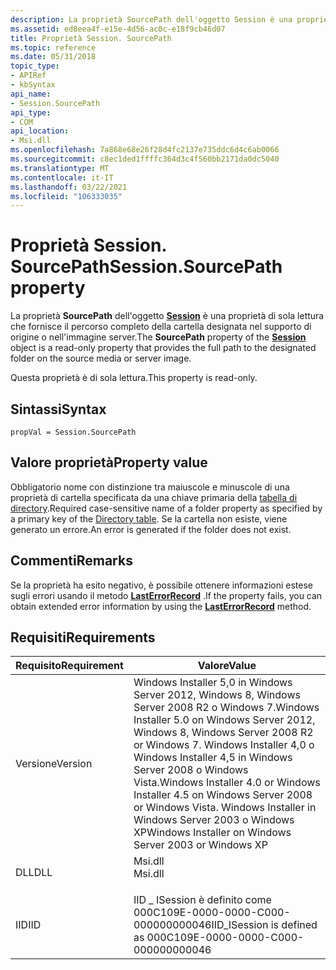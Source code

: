 ```yaml
---
description: La proprietà SourcePath dell'oggetto Session è una proprietà di sola lettura che fornisce il percorso completo della cartella designata nel supporto di origine o nell'immagine server.
ms.assetid: ed8eea4f-e15e-4d56-ac0c-e18f9cb46d07
title: Proprietà Session. SourcePath
ms.topic: reference
ms.date: 05/31/2018
topic_type:
- APIRef
- kbSyntax
api_name:
- Session.SourcePath
api_type:
- COM
api_location:
- Msi.dll
ms.openlocfilehash: 7a868e68e26f28d4fc2137e735ddc6d4c6ab0066
ms.sourcegitcommit: c8ec1ded1ffffc364d3c4f560bb2171da0dc5040
ms.translationtype: MT
ms.contentlocale: it-IT
ms.lasthandoff: 03/22/2021
ms.locfileid: "106333035"
---
```

# <a name="sessionsourcepath-property"></a><span data-ttu-id="eb831-103">Proprietà Session. SourcePath</span><span class="sxs-lookup"><span data-stu-id="eb831-103">Session.SourcePath property</span></span>

<span data-ttu-id="eb831-104">La proprietà **SourcePath** dell'oggetto [**Session**](session-object.md) è una proprietà di sola lettura che fornisce il percorso completo della cartella designata nel supporto di origine o nell'immagine server.</span><span class="sxs-lookup"><span data-stu-id="eb831-104">The **SourcePath** property of the [**Session**](session-object.md) object is a read-only property that provides the full path to the designated folder on the source media or server image.</span></span>

<span data-ttu-id="eb831-105">Questa proprietà è di sola lettura.</span><span class="sxs-lookup"><span data-stu-id="eb831-105">This property is read-only.</span></span>

## <a name="syntax"></a><span data-ttu-id="eb831-106">Sintassi</span><span class="sxs-lookup"><span data-stu-id="eb831-106">Syntax</span></span>


```JScript
propVal = Session.SourcePath
```



## <a name="property-value"></a><span data-ttu-id="eb831-107">Valore proprietà</span><span class="sxs-lookup"><span data-stu-id="eb831-107">Property value</span></span>

<span data-ttu-id="eb831-108">Obbligatorio nome con distinzione tra maiuscole e minuscole di una proprietà di cartella specificata da una chiave primaria della [tabella di directory](directory-table.md).</span><span class="sxs-lookup"><span data-stu-id="eb831-108">Required case-sensitive name of a folder property as specified by a primary key of the [Directory table](directory-table.md).</span></span> <span data-ttu-id="eb831-109">Se la cartella non esiste, viene generato un errore.</span><span class="sxs-lookup"><span data-stu-id="eb831-109">An error is generated if the folder does not exist.</span></span>

## <a name="remarks"></a><span data-ttu-id="eb831-110">Commenti</span><span class="sxs-lookup"><span data-stu-id="eb831-110">Remarks</span></span>

<span data-ttu-id="eb831-111">Se la proprietà ha esito negativo, è possibile ottenere informazioni estese sugli errori usando il metodo [**LastErrorRecord**](installer-lasterrorrecord.md) .</span><span class="sxs-lookup"><span data-stu-id="eb831-111">If the property fails, you can obtain extended error information by using the [**LastErrorRecord**](installer-lasterrorrecord.md) method.</span></span>

## <a name="requirements"></a><span data-ttu-id="eb831-112">Requisiti</span><span class="sxs-lookup"><span data-stu-id="eb831-112">Requirements</span></span>



| <span data-ttu-id="eb831-113">Requisito</span><span class="sxs-lookup"><span data-stu-id="eb831-113">Requirement</span></span> | <span data-ttu-id="eb831-114">Valore</span><span class="sxs-lookup"><span data-stu-id="eb831-114">Value</span></span> |
|--------------------|---------------------------------------------------------------------------------------------------------------------------------------------------------------------------------------------------------------------------------------------------------|
| <span data-ttu-id="eb831-115">Versione</span><span class="sxs-lookup"><span data-stu-id="eb831-115">Version</span></span><br/> | <span data-ttu-id="eb831-116">Windows Installer 5,0 in Windows Server 2012, Windows 8, Windows Server 2008 R2 o Windows 7.</span><span class="sxs-lookup"><span data-stu-id="eb831-116">Windows Installer 5.0 on Windows Server 2012, Windows 8, Windows Server 2008 R2 or Windows 7.</span></span> <span data-ttu-id="eb831-117">Windows Installer 4,0 o Windows Installer 4,5 in Windows Server 2008 o Windows Vista.</span><span class="sxs-lookup"><span data-stu-id="eb831-117">Windows Installer 4.0 or Windows Installer 4.5 on Windows Server 2008 or Windows Vista.</span></span> <span data-ttu-id="eb831-118">Windows Installer in Windows Server 2003 o Windows XP</span><span class="sxs-lookup"><span data-stu-id="eb831-118">Windows Installer on Windows Server 2003 or Windows XP</span></span><br/> |
| <span data-ttu-id="eb831-119">DLL</span><span class="sxs-lookup"><span data-stu-id="eb831-119">DLL</span></span><br/>     | <dl> <span data-ttu-id="eb831-120"><dt>Msi.dll</dt></span><span class="sxs-lookup"><span data-stu-id="eb831-120"><dt>Msi.dll</dt></span></span> </dl>                                                                                                                                                                      |
| <span data-ttu-id="eb831-121">IID</span><span class="sxs-lookup"><span data-stu-id="eb831-121">IID</span></span><br/>     | <span data-ttu-id="eb831-122">IID \_ ISession è definito come 000C109E-0000-0000-C000-000000000046</span><span class="sxs-lookup"><span data-stu-id="eb831-122">IID\_ISession is defined as 000C109E-0000-0000-C000-000000000046</span></span><br/>                                                                                                                                                                             |



 

 




